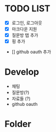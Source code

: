 # TODO LIST
- [x] 로그인, 로그아웃
- [x] 마크다운 지원
- [x] 질문방 탭 추가
- [x] 핑 추가
- [] github oauth 추가


# Develop
- 채팅
- 질문방(?)
- 자료들 (?)
- github oauth

# Folder
